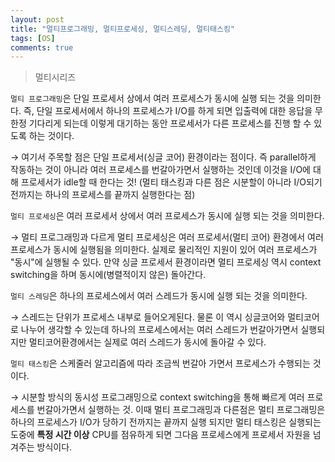 ```yaml
---
layout: post
title: "멀티프로그래밍, 멀티프로세싱, 멀티스레딩, 멀티태스킹"
tags: [OS]
comments: true
---
```


> 멀티시리즈  

`멀티 프로그래밍`은 단일 프로세서 상에서 여러 프로세스가 동시에 실행 되는 것을 의미한다. 즉, 단일 프로세서에서 하나의 프로세스가 I/O를 하게 되면 입출력에 대한 응답을 무한정 기다리게 되는데 이렇게 대기하는 동안 프로세서가 다른 프로세스를 진행 할 수 있도록 하는 것이다.

→ 여기서 주목할 점은 단일 프로세서(싱글 코어) 환경이라는 점이다. 즉 parallel하게 작동하는 것이 아니라 여러 프로세스를 번갈아가면서 실행하는 것인데 이것을 I/O에 대해 프로세서가 idle할 때 한다는 것! (멀티 태스킹과 다른 점은 시분할이 아니라 I/O되기 전까지는 하나의 프로세스를 끝까지 실행한다는 점)

`멀티 프로세싱`은 여러 프로세서 상에서 여러 프로세스가 동시에 실행 되는 것을 의미한다.

→ 멀티 프로그래밍과 다르게 멀티 프로세싱은 여러 프로세서(멀티 코어) 환경에서 여러 프로세스가 동시에 실행됨을 의미한다. 실제로 물리적인 지원이 있어 여러 프로세스가 "동시"에 실행될 수 있다. 만약 싱글 프로세서 환경이라면 멀티 프로세싱 역시 context switching을 하며 동시에(병렬적이지 않은) 돌아간다.

`멀티 스레딩`은 하나의 프로세스에서 여러 스레드가 동시에 실행 되는 것을 의미한다.

→ 스레드는 단위가 프로세스 내부로 들어오게된다. 물론 이 역시 싱글코어와 멀티코어로 나누어 생각할 수 있는데 하나의 프로세스에서는 여러 스레드가 번갈아가면서 실행되지만 멀티코어환경에서는 실제로 여러 스레드가 동시에 돌아갈 수 있다.

`멀티 태스킹`은 스케줄러 알고리즘에 따라 조금씩 번갈아 가면서 프로세스가 수행되는 것이다.

→ 시분할 방식의 동시성 프로그래밍으로 context switching을 통해 빠르게 여러 프로세스를 번갈아가면서 실행하는 것. 이때 멀티 프로그래밍과 다른점은 멀티 프로그래밍은 하나의 프로세스가 I/O가 당하기 전까지는 끝까지 실행 되지만 멀티 태스킹은 실행되는 도중에 **특정 시간 이상** CPU를 점유하게 되면 그다음 프로세스에게 프로세서 자원을 넘겨주는 방식이다.
